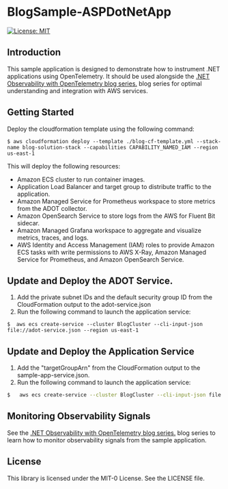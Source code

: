 # BlogSample-ASPDotNetApp

[![License: MIT](https://img.shields.io/badge/License-MIT-yellow.svg)](https://opensource.org/licenses/MIT)

## Introduction
This sample application is designed to demonstrate how to instrument .NET applications using OpenTelemetry.
It should be used alongside the [.NET Observability with OpenTelemetry blog series.]() blog series for optimal
understanding and integration with AWS services.

## Getting Started

Deploy the cloudformation template using the following command:

```shell
$ aws cloudformation deploy --template ./blog-cf-template.yml --stack-name blog-solution-stack --capabilities CAPABILITY_NAMED_IAM --region us-east-1
```

This will deploy the following resources:
-	Amazon ECS cluster to run container images.
-	Application Load Balancer and target group to distribute traffic to the application.
-	Amazon Managed Service for Prometheus workspace to store metrics from the ADOT collector.
-	Amazon OpenSearch Service to store logs from the AWS for Fluent Bit sidecar.
-	Amazon Managed Grafana workspace to aggregate and visualize metrics, traces, and logs.
-	AWS Identity and Access Management (IAM) roles to provide Amazon ECS tasks with write permissions to AWS X-Ray, Amazon Managed Service for Prometheus, and Amazon OpenSearch Service.


## Update and Deploy the ADOT Service.

1. Add the private subnet IDs and the default security group ID from the CloudFormation output to the adot-service.json
2. Run the following command to launch the application service:

```shell
$  aws ecs create-service --cluster BlogCluster --cli-input-json file://adot-service.json --region us-east-1
```
## Update and Deploy the Application Service

1. Add the "targetGroupArn" from the CloudFormation output to the sample-app-service.json.
2. Run the following command to launch the application service:

```zsh
$   aws ecs create-service --cluster BlogCluster --cli-input-json file://sample-app-service.json --region us-east-1
```

## Monitoring Observability Signals
See the [.NET Observability with OpenTelemetry blog series.]() blog series to learn 
how to monitor observability signals from the sample application.

## License

This library is licensed under the MIT-0 License. See the LICENSE file.

